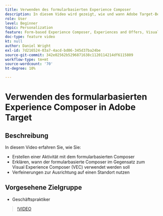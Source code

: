 ```yaml
---
title: Verwenden des formularbasierten Experience Composer
description: In diesem Video wird gezeigt, wie und wann Adobe Target-Benutzer den formularbasierten Experience Composer verwenden.
role: User
level: Beginner
topic: Personalization
feature: Form-based Experience Composer, Experiences and Offers, Visual Experience Composer (VEC)
doc-type: feature video
kt: null
author: Daniel Wright
exl-id: 7d216524-03a7-4acd-bd06-345d37ba24be
source-git-commit: 342e02562b5296871638c1120114214df6115809
workflow-type: tm+mt
source-wordcount: '70'
ht-degree: 10%

---
```


# Verwenden des formularbasierten Experience Composer in Adobe Target

## Beschreibung

In diesem Video erfahren Sie, wie Sie:

* Erstellen einer Aktivität mit dem formularbasierten Composer
* Erklären, wann der formularbasierte Composer im Gegensatz zum Visual Experience Composer (VEC) verwendet werden soll
* Verfeinerungen zur Ausrichtung auf einen Standort nutzen

## Vorgesehene Zielgruppe

* Geschäftspraktiker

>[!VIDEO](https://video.tv.adobe.com/v/17390/?quality=12)
